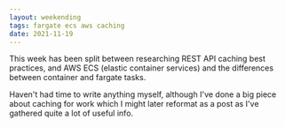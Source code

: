 ```yaml
---
layout: weekending
tags: fargate ecs aws caching
date: 2021-11-19
---
```


This week has been split between researching REST API caching best practices, and AWS ECS (elastic container services) and the differences between container and fargate tasks.

Haven't had time to write anything myself, although I've done a big piece about caching for work which I might later reformat as a post as I've gathered quite a lot of useful info.